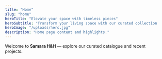 ```yaml
---
title: "Home"
slug: "home"
heroTitle: "Elevate your space with timeless pieces"
heroSubtitle: "Transform your living space with our curated collection of premium home décor and interior fittings. From modern minimalism to classic elegance, discover pieces that reflect your unique style."
heroImage: "/uploads/hero.jpg"
description: "Home page content and highlights."
---
```


Welcome to **Samara H&H** — explore our curated catalogue and recent projects.
